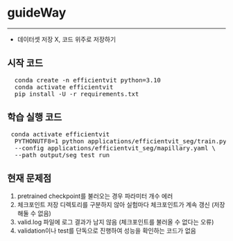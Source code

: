 # guideWay
---
* 데이터셋 저장 X, 코드 위주로 저장하기

## 시작 코드
<pre>  conda create -n efficientvit python=3.10
  conda activate efficientvit
  pip install -U -r requirements.txt  </pre>

## 학습 실행 코드
<pre> conda activate efficientvit 
  PYTHONUTF8=1 python applications/efficientvit_seg/train.py \
  --config applications/efficientvit_seg/mapillary.yaml \
  --path output/seg_test_run  </pre>

## 현재 문제점
1. pretrained checkpoint를 불러오는 경우 파라미터 개수 에러
2. 체크포인트 저장 디렉토리를 구분하지 않아 실험마다 체크포인트가 계속 갱신 (저장해둘 수 없음)
3. valid.log 파일에 로그 결과가 남지 않음 (체크포인트를 불러올 수 없다는 오류)
4. validation이나 test를 단독으로 진행하여 성능을 확인하는 코드가 없음
